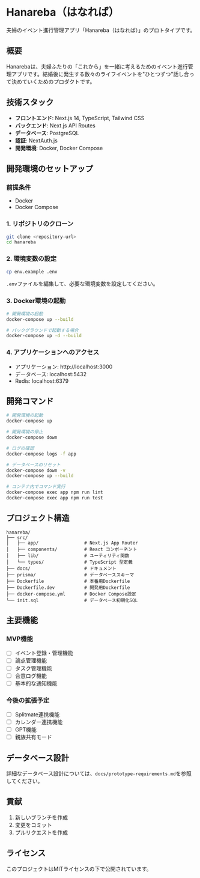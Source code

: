 # Hanareba（はなれば）

夫婦のイベント進行管理アプリ「Hanareba（はなれば）」のプロトタイプです。

## 概要

Hanarebaは、夫婦ふたりの「これから」を一緒に考えるためのイベント進行管理アプリです。結婚後に発生する数々のライフイベントを"ひとつずつ"話し合って決めていくためのプロダクトです。

## 技術スタック

- **フロントエンド**: Next.js 14, TypeScript, Tailwind CSS
- **バックエンド**: Next.js API Routes
- **データベース**: PostgreSQL
- **認証**: NextAuth.js
- **開発環境**: Docker, Docker Compose

## 開発環境のセットアップ

### 前提条件

- Docker
- Docker Compose

### 1. リポジトリのクローン

```bash
git clone <repository-url>
cd hanareba
```

### 2. 環境変数の設定

```bash
cp env.example .env
```

`.env`ファイルを編集して、必要な環境変数を設定してください。

### 3. Docker環境の起動

```bash
# 開発環境の起動
docker-compose up --build

# バックグラウンドで起動する場合
docker-compose up -d --build
```

### 4. アプリケーションへのアクセス

- アプリケーション: http://localhost:3000
- データベース: localhost:5432
- Redis: localhost:6379

## 開発コマンド

```bash
# 開発環境の起動
docker-compose up

# 開発環境の停止
docker-compose down

# ログの確認
docker-compose logs -f app

# データベースのリセット
docker-compose down -v
docker-compose up --build

# コンテナ内でコマンド実行
docker-compose exec app npm run lint
docker-compose exec app npm run test
```

## プロジェクト構造

```
hanareba/
├── src/
│   ├── app/                 # Next.js App Router
│   ├── components/          # React コンポーネント
│   ├── lib/                 # ユーティリティ関数
│   └── types/               # TypeScript 型定義
├── docs/                    # ドキュメント
├── prisma/                  # データベーススキーマ
├── Dockerfile               # 本番用Dockerfile
├── Dockerfile.dev           # 開発用Dockerfile
├── docker-compose.yml       # Docker Compose設定
└── init.sql                 # データベース初期化SQL
```

## 主要機能

### MVP機能
- [ ] イベント登録・管理機能
- [ ] 論点管理機能
- [ ] タスク管理機能
- [ ] 合意ログ機能
- [ ] 基本的な通知機能

### 今後の拡張予定
- [ ] Splitmate連携機能
- [ ] カレンダー連携機能
- [ ] GPT機能
- [ ] 親族共有モード

## データベース設計

詳細なデータベース設計については、`docs/prototype-requirements.md`を参照してください。

## 貢献

1. 新しいブランチを作成
2. 変更をコミット
3. プルリクエストを作成

## ライセンス

このプロジェクトはMITライセンスの下で公開されています。
